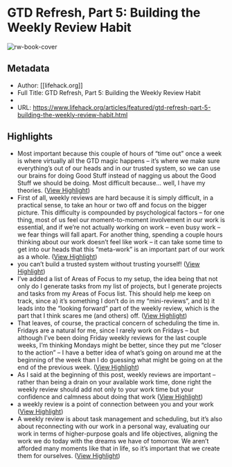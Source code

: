 # GTD Refresh, Part 5: Building the Weekly Review Habit

![rw-book-cover](https://readwise-assets.s3.amazonaws.com/static/images/article3.5c705a01b476.png)

## Metadata
- Author: [[lifehack.org]]
- Full Title: GTD Refresh, Part 5: Building the Weekly Review Habit
- 
- URL: https://www.lifehack.org/articles/featured/gtd-refresh-part-5-building-the-weekly-review-habit.html

## Highlights
- Most important because this couple of hours of “time out” once a week is where virtually all the GTD magic happens – it’s where we make sure everything’s out of our heads and in our trusted system, so we can use our brains for doing Good Stuff instead of nagging us about the Good Stuff we should be doing. Most difficult because… well, I have my theories. ([View Highlight](https://instapaper.com/read/1380884130/15275936))
- First of all, weekly reviews are hard because it is simply difficult, in a practical sense, to take an hour or two off and focus on the bigger picture. This difficulty is compounded by psychological factors – for one thing, most of us feel our moment-to-moment involvement in our work is essential, and if we’re not actually working on work – even busy work – we fear things will fall apart. For another thing, spending a couple hours thinking about our work doesn’t feel like work – it can take some time to get into our heads that this “meta-work” is an important part of our work as a whole. ([View Highlight](https://instapaper.com/read/1380884130/15275937))
- you can’t build a trusted system without trusting yourself! ([View Highlight](https://instapaper.com/read/1380884130/15275938))
- I’ve added a list of Areas of Focus to my setup, the idea being that not only do I generate tasks from my list of projects, but I generate projects and tasks from my Areas of Focus list. This should help me keep on track, since a) it’s something I don’t do in my “mini-reviews”, and b) it leads into the “looking forward” part of the weekly review, which is the part that I think scares me (and others) off. ([View Highlight](https://instapaper.com/read/1380884130/15275941))
- That leaves, of course, the practical concern of scheduling the time in. Fridays are a natural for me, since I rarely work on Fridays – but although I’ve been doing Friday weekly reviews for the last couple weeks, I’m thinking Mondays might be better, since they put me “closer to the action” – I have a better idea of what’s going on around me at the beginning of the week than I do guessing what might be going on at the end of the previous week. ([View Highlight](https://instapaper.com/read/1380884130/15275944))
- As I said at the beginning of this post, weekly reviews are important – rather than being a drain on your available work time, done right the weekly review should add not only to your work time but your confidence and calmness about doing that work ([View Highlight](https://instapaper.com/read/1380884130/15275945))
- a weekly review is a point of connection between you and your work ([View Highlight](https://instapaper.com/read/1380884130/15275946))
- A weekly review is about task management and scheduling, but it’s also about reconnecting with our work in a personal way, evaluating our work in terms of higher-purpose goals and life objectives, aligning the work we do today with the dreams we have of tomorrow. We aren’t afforded many moments like that in life, so it’s important that we create them for ourselves. ([View Highlight](https://instapaper.com/read/1380884130/15275949))
